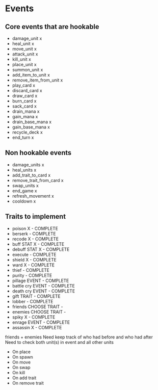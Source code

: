 # Events

## Core events that are hookable
- damage_unit x
- heal_unit x
- move_unit x
- attack_unit x
- kill_unit x
- place_unit x
- summon_unit x
- add_item_to_unit x
- remove_item_from_unit x
- play_card x
- discard_card x
- draw_card x
- burn_card x
- sack_card x
- drain_mana x
- gain_mana x
- drain_base_mana x
- gain_base_mana x
- recycle_deck x
- end_turn x

## Non hookable events
- damage_units x
- heal_units x
- add_trait_to_card x
- remove_trait_from_card x
- swap_units x
- end_game x
- refresh_movement x
- cooldown x

## Traits to implement
- poison X - COMPLETE
- berserk - COMPLETE
- recode X - COMPLETE
- buff STAT X - COMPLETE
- debuff STAT X - COMPLETE
- execute - COMPLETE
- shield X - COMPLETE
- ward X - COMPLETE
- thief - COMPLETE
- purity - COMPLETE
- pillage EVENT - COMPLETE
- battle cry EVENT - COMPLETE
- death cry EVENT - COMPLETE
- gift TRAIT - COMPLETE
- lobber - COMPLETE
- friends CHOOSE TRAIT - 
- enemies CHOOSE TRAIT - 
- spiky X - COMPLETE
- enrage EVENT - COMPLETE
- assassin X - COMPLETE

friends + enemies
Need keep track of who had before and who had after
Need to check both unit(s) in event and all other units
- On place
- On spawn
- On move
- On swap
- On kill
- On add trait
- On remove trait
